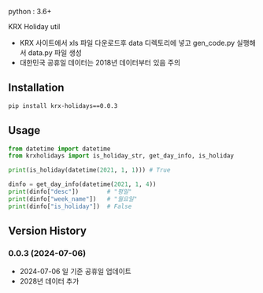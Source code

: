 
python : 3.6+

KRX Holiday util

- KRX 사이트에서 xls 파일 다운로드후 data 디렉토리에 넣고 gen_code.py 실행해서 data.py 파일 생성
- 대한민국 공휴일 데이터는 2018년 데이터부터 있음 주의

## Installation

```bash
pip install krx-holidays==0.0.3
```

## Usage

```python
from datetime import datetime
from krxholidays import is_holiday_str, get_day_info, is_holiday

print(is_holiday(datetime(2021, 1, 1))) # True

dinfo = get_day_info(datetime(2021, 1, 4))
print(dinfo["desc"])        # "평일"
print(dinfo["week_name"])   # "월요일"
print(dinfo["is_holiday"])  # False
```

## Version History

### 0.0.3 (2024-07-06)
- 2024-07-06 일 기준 공휴일 업데이트
- 2028년 데이터 추가